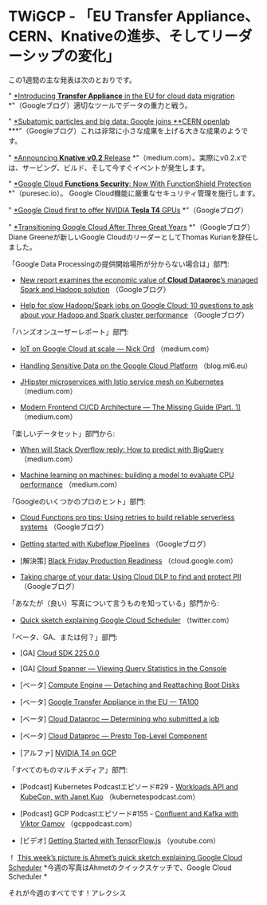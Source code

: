 
# TWiGCP - 「EU Transfer Appliance、CERN、Knativeの進歩、そしてリーダーシップの変化」

この1週間の主な発表は次のとおりです。

&quot; [*Introducing **Transfer Appliance** in the EU for cloud data migration](http://goo.gl/ThjC6P) *&quot;（Googleブログ）適切なツールでデータの重力と戦う。

&quot; [*Subatomic particles and big data: Google joins **CERN openlab](http://goo.gl/Fg9aTX) ***&quot;（Googleブログ）これは非常に小さな成果を上げる大きな成果のようです。

&quot; [*Announcing **Knative v0.2** Release](http://goo.gl/gMZgBL) *&quot;（medium.com）。実際にv0.2.xでは、サービング、ビルド、そして今すぐイベントが発生します。

&quot; [*Google Cloud **Functions Security**: Now With FunctionShield Protection](http://goo.gl/gkR5Zy) *&quot;（puresec.io）。 Google Cloud機能に厳重なセキュリティ管理を施行します。

&quot; [*Google Cloud first to offer NVIDIA **Tesla T4** GPUs](http://goo.gl/k9xJGf) *&quot;（Googleブログ）

&quot; [*Transitioning Google Cloud After Three Great Years](http://goo.gl/S1sBPq) *&quot;（Googleブログ） Diane Greeneが新しいGoogle CloudのリーダーとしてThomas Kurianを辞任しました。

「Google Data Processingの提供開始場所が分からない場合は」部門:

* [New report examines the economic value of **Cloud Dataproc**’s managed Spark and Hadoop solution](http://goo.gl/TxANG8) （Googleブログ）

* [Help for slow Hadoop/Spark jobs on Google Cloud: 10 questions to ask about your Hadoop and Spark cluster performance](http://goo.gl/J4ukxh) （Googleブログ）

「ハンズオンユーザーレポート」部門:

* [IoT on Google Cloud at scale — Nick Ord](http://goo.gl/vHLjEi) （medium.com）

* [Handling Sensitive Data on the Google Cloud Platform](http://goo.gl/dYJAFG) （blog.ml6.eu）

* [JHipster microservices with Istio service mesh on Kubernetes](http://goo.gl/h4Fvcs) （medium.com）

* [Modern Frontend CI/CD Architecture — The Missing Guide (Part. 1)](http://goo.gl/jPEHmb) （medium.com）

「楽しいデータセット」部門から:

* [When will Stack Overflow reply: How to predict with BigQuery](http://goo.gl/UPuD8p) （medium.com）

* [Machine learning on machines: building a model to evaluate CPU performance](http://goo.gl/VXKZTY) （medium.com）

「Googleのいくつかのプロのヒント」部門:

* [Cloud Functions pro tips: Using retries to build reliable serverless systems](http://goo.gl/W3abfJ) （Googleブログ）

* [Getting started with Kubeflow Pipelines](http://goo.gl/xcWmHp) （Googleブログ）

* [解決策] [Black Friday Production Readiness](http://goo.gl/W54h9n) （cloud.google.com）

* [Taking charge of your data: Using Cloud DLP to find and protect PII](http://goo.gl/1HWbXo) （Googleブログ）

「あなたが（良い）写真について言うものを知っている」部門から:

* [Quick sketch explaining Google Cloud Scheduler](http://goo.gl/Y7fzDb) （twitter.com）

「ベータ、GA、または何？」部門:

* [GA] [Cloud SDK 225.0.0](http://goo.gl/QMtpTC)

* [GA] [Cloud Spanner — Viewing Query Statistics in the Console](http://goo.gl/E6J49L)

* [ベータ] [Compute Engine — Detaching and Reattaching Boot Disks](http://goo.gl/jxCeWo)

* [ベータ] [Google Transfer Appliance in the EU — TA100](http://goo.gl/WRQNp9)

* [ベータ] [Cloud Dataproc — Determining who submitted a job](http://goo.gl/94Aqqp)

* [ベータ] [Cloud Dataproc — Presto Top-Level Component](http://goo.gl/a6frL5)

* [アルファ] [NVIDIA T4 on GCP](http://goo.gl/6gzery)

「すべてのものマルチメディア」部門:

* [Podcast] Kubernetes Podcastエピソード#29 - [Workloads API and KubeCon, with Janet Kuo](http://goo.gl/ZWvCNF) （kubernetespodcast.com）

* [Podcast] GCP Podcastエピソード#155 - [Confluent and Kafka with Viktor Gamov](http://goo.gl/vo8Ndp) （gcppodcast.com）

* [ビデオ] [Getting Started with TensorFlow.js](http://goo.gl/2UHMas) （youtube.com）

！ [This week’s picture is Ahmet’s quick sketch explaining Google Cloud Scheduler](https://cdn-images-1.medium.com/max/3200/0*vARxBNRWuN8CONqJ) *今週の写真はAhmetのクイックスケッチで、Google Cloud Scheduler *

それが今週のすべてです！アレクシス

